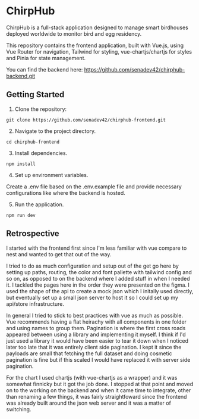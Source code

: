 # ChirpHub

ChirpHub is a full-stack application designed to manage smart birdhouses deployed worldwide to monitor bird and egg residency.

This repository contains the frontend application, built with Vue.js, using Vue Router for navigation, Tailwind for styling, vue-chartjs/chartjs for styles and Pinia for state management.

You can find the backend here: https://github.com/senadev42/chirphub-backend.git

## Getting Started

1. Clone the repository:

```shell
git clone https://github.com/senadev42/chirphub-frontend.git
```

2. Navigate to the project directory.

```shell
cd chirphub-frontend
```

3. Install dependencies.

```shell
npm install
```

4. Set up environment variables.

Create a .env file based on the .env.example file and provide necessary configurations like where the backend is hosted.

5. Run the application.

```shell
npm run dev

```

## Retrospective

I started with the frontend first since I'm less familiar with vue compare to nest and wanted to get that out of the way.

I tried to do as much configuration and setup out of the get go here by setting up paths, routing, the color and font pallette with tailwind config and so on, as opposed to on the backend where I added stuff in when I needed it. I tackled the pages here in the order they were presented on the figma. I used the shape of the api to create a mock json which I initally used directly, but eventually set up a small json server to host it so I could set up my api/store infrastructure.

In general I tried to stick to best practices with vue as much as possible. Vue recommends having a flat heirachy with all components in one folder and using names to group them. Pagination is where the first cross roads appeared between using a library and implementing it myself. I think if I'd just used a library it would have been easier to tear it down when I noticed later too late that it was entirely client side pagination. I kept it since the payloads are small that fetching the full dataset and doing cosmetic pagination is fine but if this scaled I would have replaced it with server side pagination.

For the chart I used chartjs (with vue-chartjs as a wrapper) and it was somewhat finnicky but it got the job done. I stopped at that point and moved on to the working on the backend and when it came time to integrate, other than renaming a few things, it was fairly straightfoward since the frontend was already built around the json web server and it was a matter of switching.
